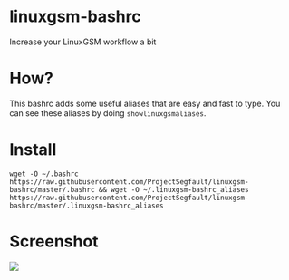 # linuxgsm-bashrc
Increase your LinuxGSM workflow a bit
# How?
This bashrc adds some useful aliases that are easy and fast to type. You can see these aliases by doing ``showlinuxgsmaliases``.
# Install
```
wget -O ~/.bashrc https://raw.githubusercontent.com/ProjectSegfault/linuxgsm-bashrc/master/.bashrc && wget -O ~/.linuxgsm-bashrc_aliases https://raw.githubusercontent.com/ProjectSegfault/linuxgsm-bashrc/master/.linuxgsm-bashrc_aliases
```
# Screenshot
![](https://cdn.discordapp.com/attachments/951849938046828555/974242383233437746/unknown.png)
